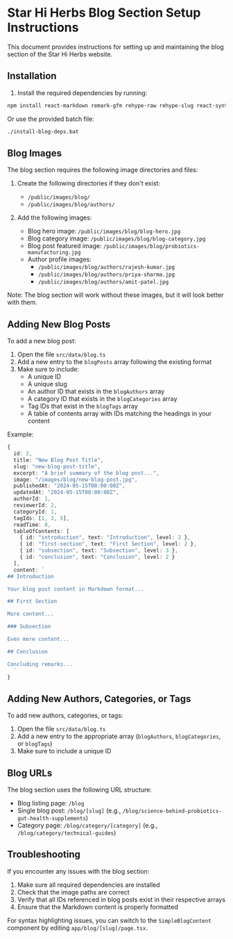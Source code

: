 # Star Hi Herbs Blog Section Setup Instructions

This document provides instructions for setting up and maintaining the blog section of the Star Hi Herbs website.

## Installation

1. Install the required dependencies by running:

```bash
npm install react-markdown remark-gfm rehype-raw rehype-slug react-syntax-highlighter @types/react-syntax-highlighter
```

Or use the provided batch file:

```bash
./install-blog-deps.bat
```

## Blog Images

The blog section requires the following image directories and files:

1. Create the following directories if they don't exist:
   - `/public/images/blog/`
   - `/public/images/blog/authors/`

2. Add the following images:
   - Blog hero image: `/public/images/blog/blog-hero.jpg`
   - Blog category image: `/public/images/blog/blog-category.jpg`
   - Blog post featured image: `/public/images/blog/probiotics-manufacturing.jpg`
   - Author profile images:
     - `/public/images/blog/authors/rajesh-kumar.jpg`
     - `/public/images/blog/authors/priya-sharma.jpg`
     - `/public/images/blog/authors/amit-patel.jpg`

Note: The blog section will work without these images, but it will look better with them.

## Adding New Blog Posts

To add a new blog post:

1. Open the file `src/data/blog.ts`
2. Add a new entry to the `blogPosts` array following the existing format
3. Make sure to include:
   - A unique ID
   - A unique slug
   - An author ID that exists in the `blogAuthors` array
   - A category ID that exists in the `blogCategories` array
   - Tag IDs that exist in the `blogTags` array
   - A table of contents array with IDs matching the headings in your content

Example:

```typescript
{
  id: 2,
  title: "New Blog Post Title",
  slug: "new-blog-post-title",
  excerpt: "A brief summary of the blog post...",
  image: "/images/blog/new-blog-post.jpg",
  publishedAt: "2024-05-15T08:00:00Z",
  updatedAt: "2024-05-15T08:00:00Z",
  authorId: 1,
  reviewerId: 2,
  categoryId: 1,
  tagIds: [1, 3, 5],
  readTime: 8,
  tableOfContents: [
    { id: "introduction", text: "Introduction", level: 2 },
    { id: "first-section", text: "First Section", level: 2 },
    { id: "subsection", text: "Subsection", level: 3 },
    { id: "conclusion", text: "Conclusion", level: 2 }
  ],
  content: `
## Introduction

Your blog post content in Markdown format...

## First Section

More content...

### Subsection

Even more content...

## Conclusion

Concluding remarks...
  `
}
```

## Adding New Authors, Categories, or Tags

To add new authors, categories, or tags:

1. Open the file `src/data/blog.ts`
2. Add a new entry to the appropriate array (`blogAuthors`, `blogCategories`, or `blogTags`)
3. Make sure to include a unique ID

## Blog URLs

The blog section uses the following URL structure:

- Blog listing page: `/blog`
- Single blog post: `/blog/[slug]` (e.g., `/blog/science-behind-probiotics-gut-health-supplements`)
- Category page: `/blog/category/[category]` (e.g., `/blog/category/technical-guides`)

## Troubleshooting

If you encounter any issues with the blog section:

1. Make sure all required dependencies are installed
2. Check that the image paths are correct
3. Verify that all IDs referenced in blog posts exist in their respective arrays
4. Ensure that the Markdown content is properly formatted

For syntax highlighting issues, you can switch to the `SimpleBlogContent` component by editing `app/blog/[slug]/page.tsx`.
